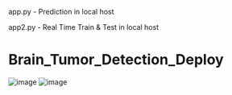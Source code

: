 app.py - Prediction in local host 


app2.py - Real Time Train & Test in local host
# Brain_Tumor_Detection_Deploy
![image](https://github.com/naimur075/Brain_Tumor_Detection_Deploy/assets/114079262/3e351456-9a9b-4397-92d1-ed0b1ddaf2ea)
![image](https://github.com/naimur075/Brain_Tumor_Detection_Deploy/assets/114079262/c8c44120-05c4-4c40-9769-b095e4295602)

